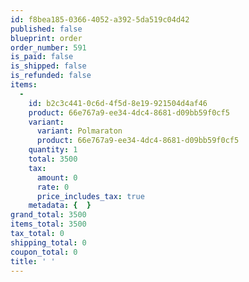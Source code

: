 ```yaml
---
id: f8bea185-0366-4052-a392-5da519c04d42
published: false
blueprint: order
order_number: 591
is_paid: false
is_shipped: false
is_refunded: false
items:
  -
    id: b2c3c441-0c6d-4f5d-8e19-921504d4af46
    product: 66e767a9-ee34-4dc4-8681-d09bb59f0cf5
    variant:
      variant: Polmaraton
      product: 66e767a9-ee34-4dc4-8681-d09bb59f0cf5
    quantity: 1
    total: 3500
    tax:
      amount: 0
      rate: 0
      price_includes_tax: true
    metadata: {  }
grand_total: 3500
items_total: 3500
tax_total: 0
shipping_total: 0
coupon_total: 0
title: ' '
---
```

